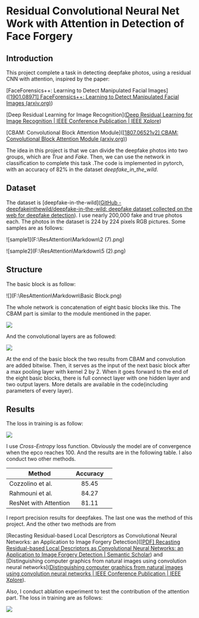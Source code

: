 # Residual Convolutional Neural Net Work with Attention in Detection of Face Forgery

## Introduction

This project complete a task in detecting deepfake photos, using a residual CNN with attention,  inspired by the paper:

[FaceForensics++: Learning to Detect Manipulated Facial Images]([[1901.08971\] FaceForensics++: Learning to Detect Manipulated Facial Images (arxiv.org)](https://arxiv.org/abs/1901.08971))

[Deep Residual Learning for Image Recognition]([Deep Residual Learning for Image Recognition | IEEE Conference Publication | IEEE Xplore](https://ieeexplore.ieee.org/document/7780459/figures))

[CBAM: Convolutional Block Attention Module]([[1807.06521v2\] CBAM: Convolutional Block Attention Module (arxiv.org)](https://arxiv.org/abs/1807.06521v2))

The idea in this project is that we can divide the deepfake photos into two groups, which are *True* and *Fake*. Then, we can use the network in classification to complete this task .The code is implemented in pytorch, with an accuracy of 82% in the dataset *deepfake_in_the_wild*. 

## Dataset

The dataset is [deepfake-in-the-wild]([GitHub - deepfakeinthewild/deepfake-in-the-wild: deepfake dataset collected on the web for deepfake detection](https://github.com/deepfakeinthewild/deepfake-in-the-wild)). I use nearly 200,000 fake and true photos each. The photos in the dataset is 224 by 224 pixels RGB pictures. Some samples are as follows:

![sample1](F:\ResAttention\Markdown\2 (7).png)

![sample2](F:\ResAttention\Markdown\5 (2).png)

## Structure

The basic block is as follow:

![](F:\ResAttention\Markdown\Basic Block.png)

The whole network is concatenation of eight basic blocks like this. The CBAM part is similar to the module mentioned in the paper. 

![](F:\ResAttention\Markdown\CBAM.png)

And the convolutional layers are as followed:

![](F:\ResAttention\Markdown\Convolution.png)

At the end of the basic block the two results from CBAM and convolution are added bitwise. Then, it serves as the input of the next basic block after a max pooling layer with kernel 2 by 2. When it goes forward to the end of the eight basic blocks, there is full connect layer with one hidden layer and two output layers. More details are available in the code(including parameters of every layer). 

## Results

The loss in training is as follow:

![](F:\ResAttention\Markdown\训练损失—完整版.png)

I use *Cross-Entropy* loss function. Obviously the model are of convergence when the epco reaches 100. And the results are in the following table. I also conduct two other methods. 

| Method                | Accuracy |      |
| --------------------- | :------: | ---- |
| Cozzolino et al.      |  85.45   |      |
| Rahmouni et al.       |  84.27   |      |
| ResNet with Attention |  81.11   |      |

I report precision results for deepfakes. The last one was the method of this project. And the other two methods are from 

[Recasting Residual-based Local Descriptors as Convolutional Neural Networks: an Application to Image Forgery Detection]([[PDF\] Recasting Residual-based Local Descriptors as Convolutional Neural Networks: an Application to Image Forgery Detection | Semantic Scholar](https://www.semanticscholar.org/paper/Recasting-Residual-based-Local-Descriptors-as-an-to-Cozzolino-Poggi/8b443b98099f4d713dcdc6cd706a7010b457a586)) and [Distinguishing computer graphics from natural images using convolution neural networks]([Distinguishing computer graphics from natural images using convolution neural networks | IEEE Conference Publication | IEEE Xplore](https://ieeexplore.ieee.org/document/8267647)). 

Also, I conduct ablation experiment to test the contribution of the attention part. The loss in training are as follows:

![](F:\ResAttention\Markdown\消融实验—无注意力.png)

